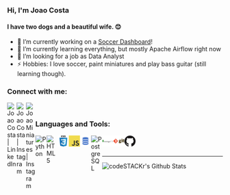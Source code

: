 ### Hi, I'm Joao Costa 

#### I have two dogs and a beautiful wife. :blush:
- 👷 I’m currently working on a [Soccer Dashboard](https://jcosta16.github.io/soccer/)!
- 🔧 I’m currently learning everything, but mostly Apache Airflow right now
- 💼 I’m looking for a job as Data Analyst
- ⚡ Hobbies: I love soccer, paint miniatures and play bass guitar (still learning though).

### Connect with me:

[<img align="left" alt="Joao Costa | LinkedIn" width="22px" src="https://cdn.jsdelivr.net/npm/simple-icons@v3/icons/linkedin.svg" />](https://www.linkedin.com/in/joao-costa-919535193/)
[<img align="left" alt="Joao Costa | Instagram" width="22px" src="https://cdn.jsdelivr.net/npm/simple-icons@v3/icons/instagram.svg" />](https://www.instagram.com/joaojim/)
[<img align="left" alt="Joao Miniatures | Instagram" width="22px" src="https://instagram-brand.com/wp-content/uploads/2016/11/Instagram_AppIcon_Aug2017.png" />](https://www.instagram.com/joaominis/)
<br />

### Languages and Tools:

<img align="left" alt="Python" width="26px" src="https://upload.wikimedia.org/wikipedia/commons/c/c3/Python-logo-notext.svg" />
<img align="left" alt="HTML5" width="26px" src="https://www.w3.org/html/logo/downloads/HTML5_Logo.svg" />
<img align="left" alt="CSS3" width="26px" src="https://raw.githubusercontent.com/github/explore/80688e429a7d4ef2fca1e82350fe8e3517d3494d/topics/css/css.png" />
<img align="left" alt="JavaScript" width="26px" src="https://raw.githubusercontent.com/github/explore/80688e429a7d4ef2fca1e82350fe8e3517d3494d/topics/javascript/javascript.png" />
<img align="left" alt="SQL" width="26px" src="https://raw.githubusercontent.com/github/explore/80688e429a7d4ef2fca1e82350fe8e3517d3494d/topics/sql/sql.png" />
<img align="left" alt="PostgreSQL" width="26px" src="https://www.postgresql.org/media/img/about/press/elephant.png" />
<img align="left" alt="MongoDB" width="26px" src="https://raw.githubusercontent.com/github/explore/80688e429a7d4ef2fca1e82350fe8e3517d3494d/topics/mongodb/mongodb.png" />
<img align="left" alt="Git" width="26px" src="https://raw.githubusercontent.com/github/explore/80688e429a7d4ef2fca1e82350fe8e3517d3494d/topics/git/git.png" />
<img align="left" alt="GitHub" width="26px" src="https://raw.githubusercontent.com/github/explore/78df643247d429f6cc873026c0622819ad797942/topics/github/github.png" />

<br />
<br />

---


<img align="left" alt="codeSTACKr's Github Stats" src="https://github-readme-stats.vercel.app/api?username=JCosta16&show_icons=true&theme=vue&hide_border=true" />

